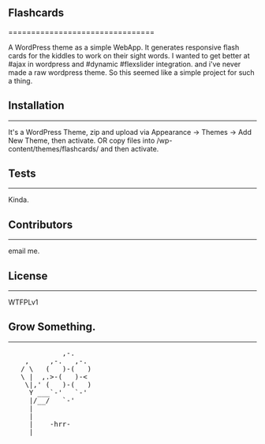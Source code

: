 ## Flashcards
================================

A WordPress theme as a simple WebApp.
It generates responsive flash cards for the kiddles to work on their sight words.
I wanted to get better at #ajax in wordpress and #dynamic #flexslider integration.
and i've never made a raw wordpress theme.
So this seemed like a simple project for such a thing.

## Installation
-------------------------

It's a WordPress Theme, zip and upload via Appearance -> Themes -> Add New Theme, then activate.
OR copy files into /wp-content/themes/flashcards/ and then activate.

## Tests
-------------------------
Kinda.

## Contributors
-------------------------
email me.

## License
-------------------------
WTFPLv1

## Grow Something.
-------------------------
<pre>
             ,-.
    ,     ,-.   ,-.
   / \   (   )-(   )
   \ |  ,.>-(   )-<
    \|,' (   )-(   )
     Y ___`-'   `-'
     |/__/   `-'
     |
     |
     |    -hrr-
  ___|_____________
</pre>



